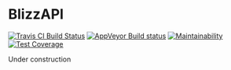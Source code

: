 # BlizzAPI

[![Travis CI Build Status](https://travis-ci.org/lukemnet/blizzapi.svg?branch=master)](https://travis-ci.org/lukemnet/blizzapi)
[![AppVeyor Build status](https://ci.appveyor.com/api/projects/status/syfiarwau11435nq/branch/master?svg=true)](https://ci.appveyor.com/project/lwojcik/blizzapi/branch/master)
[![Maintainability](https://api.codeclimate.com/v1/badges/5ae9076ca1825968b9bb/maintainability)](https://codeclimate.com/github/lukemnet/BlizzAPI/maintainability)
[![Test Coverage](https://api.codeclimate.com/v1/badges/5ae9076ca1825968b9bb/test_coverage)](https://codeclimate.com/github/lukemnet/BlizzAPI/test_coverage)

Under construction
